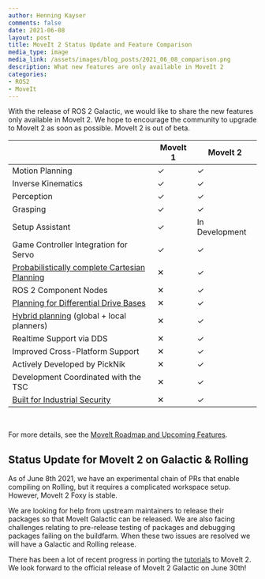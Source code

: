 ```yaml
---
author: Henning Kayser
comments: false
date: 2021-06-08
layout: post
title: MoveIt 2 Status Update and Feature Comparison
media_type: image
media_link: /assets/images/blog_posts/2021_06_08_comparison.png
description: What new features are only available in MoveIt 2
categories:
- ROS2
- MoveIt
---
```


With the release of ROS 2 Galactic, we would like to share the new features only available in MoveIt 2. We hope to encourage the community to upgrade to MoveIt 2 as soon as possible. MoveIt 2 is out of beta.


|                                                                                                                                                    | MoveIt 1 | MoveIt 2       |
| -------------------------------------------------------------------------------------------------------------------------------------------------- | -------- | -------------- |
| Motion Planning                                                                                                                                    | ✓        | ✓              |
| Inverse Kinematics                                                                                                                                 | ✓        | ✓              |
| Perception                                                                                                                                         | ✓        | ✓              |
| Grasping                                                                                                                                           | ✓        | ✓              |
| Setup Assistant                                                                                                                                    | ✓        | In Development |
| Game Controller Integration for Servo                                                                                                              | ✓        | ✓              |
| [Probabilistically complete Cartesian Planning](https://github.com/ros-planning/moveit2/tree/main/moveit_demo_nodes/run_ompl_constrained_planning) | ✕        | ✓              |
| ROS 2 Component Nodes                                                                                                                              | ✕        | ✓              |
| [Planning for Differential Drive Bases](http://moveit2_tutorials.picknik.ai/doc/mobile_base_arm/mobile_base_arm_tutorial.html)                     | ✕        | ✓              |
| [Hybrid planning](https://github.com/ros-planning/moveit2/pull/488) (global + local planners)                                                      | ✕        | ✓              |
| Realtime Support via DDS                                                                                                                           | ✕        | ✓              |
| Improved Cross-Platform Support                                                                                                                    | ✕        | ✓              |
| Actively Developed by PickNik                                                                                                                      | ✕        | ✓              |
| Development Coordinated with the TSC                                                                                                               | ✕        | ✓              |
| [Built for Industrial Security ](https://design.ros2.org/articles/ros2_dds_security.html)                                                          | ✕        | ✓              |

<br>

For more details, see the [MoveIt Roadmap and Upcoming Features](https://moveit.ros.org/documentation/contributing/roadmap/).


## Status Update for MoveIt 2 on Galactic & Rolling

As of June 8th 2021, we have an experimental chain of PRs that enable compiling on Rolling, but it requires a complicated workspace setup. However, MoveIt 2 Foxy is stable.

We are looking for help from upstream maintainers to release their packages so that MoveIt Galactic can be released.  We are also facing challenges relating to pre-release testing of packages and debugging packages failing on the buildfarm.  When these two issues are resolved we will have a Galactic and Rolling release.

There has been a lot of recent progress in porting the [tutorials](http://moveit2_tutorials.picknik.ai) to MoveIt 2. We look forward to the official release of MoveIt 2 Galactic on June 30th!
